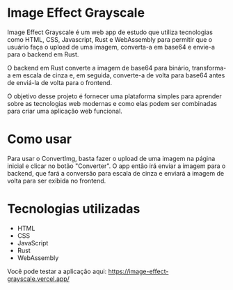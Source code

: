 # Image Effect Grayscale
Image Effect Grayscale é um web app de estudo que utiliza tecnologias como HTML, CSS, Javascript, Rust e WebAssembly para permitir que o usuário faça o upload de uma imagem, converta-a em base64 e envie-a para o backend em Rust.

O backend em Rust converte a imagem de base64 para binário, transforma-a em escala de cinza e, em seguida, converte-a de volta para base64 antes de enviá-la de volta para o frontend.

O objetivo desse projeto é fornecer uma plataforma simples para aprender sobre as tecnologias web modernas e como elas podem ser combinadas para criar uma aplicação web funcional.

# Como usar
Para usar o ConvertImg, basta fazer o upload de uma imagem na página inicial e clicar no botão "Converter". O app então irá enviar a imagem para o backend, que fará a conversão para escala de cinza e enviará a imagem de volta para ser exibida no frontend.

# Tecnologias utilizadas
- HTML
- CSS
- JavaScript
- Rust
- WebAssembly

Você pode testar a aplicação aqui: https://image-effect-grayscale.vercel.app/
